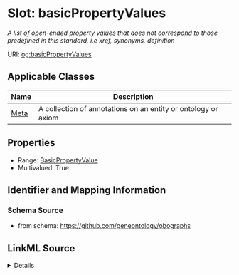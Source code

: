 # Slot: basicPropertyValues
_A list of open-ended property values that does not correspond to those predefined in this standard, i.e xref, synonyms, definition_


URI: [og:basicPropertyValues](https://github.com/geneontology/obographs/basicPropertyValues)



<!-- no inheritance hierarchy -->




## Applicable Classes

| Name | Description |
| --- | --- |
[Meta](Meta.md) | A collection of annotations on an entity or ontology or axiom






## Properties

* Range: [BasicPropertyValue](BasicPropertyValue.md)
* Multivalued: True








## Identifier and Mapping Information







### Schema Source


* from schema: https://github.com/geneontology/obographs




## LinkML Source

<details>
```yaml
name: basicPropertyValues
description: A list of open-ended property values that does not correspond to those
  predefined in this standard, i.e xref, synonyms, definition
from_schema: https://github.com/geneontology/obographs
rank: 1000
multivalued: true
alias: basicPropertyValues
domain_of:
- Meta
range: BasicPropertyValue

```
</details>